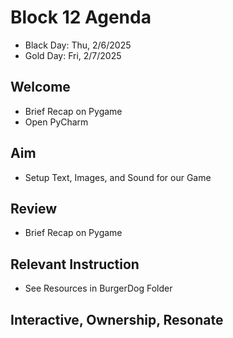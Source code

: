 
# Block 12 Agenda
- Black Day: Thu, 2/6/2025
- Gold Day: Fri, 2/7/2025

## Welcome

- Brief Recap on Pygame
- Open PyCharm

## Aim

- Setup Text, Images, and Sound for our Game

## Review

- Brief Recap on Pygame

## Relevant Instruction

- See Resources in BurgerDog Folder
 

## Interactive, Ownership, Resonate


